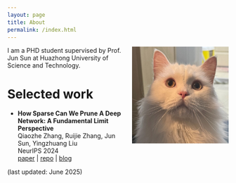 ```yaml
---
layout: page
title: About
permalink: /index.html
---
```


<img style="float:right; padding-left:10px" src="images/cat.jpg" width="220" height="220">

I am a PHD student supervised by Prof. Jun Sun at Huazhong University of Science and Technology. 

# Selected work

- **How Sparse Can We Prune A Deep Network: A Fundamental Limit Perspective** <br>
  Qiaozhe Zhang, Ruijie Zhang, Jun Sun, Yingzhuang Liu <br>
  NeurIPS 2024 <br>
    [paper](https://arxiv.org/abs/2306.05857) |
    [repo](https://github.com/QiaozheZhang/Global-One-shot-Pruning) |
    [blog](https://proceedings.neurips.cc/paper_files/paper/2024/hash/a627810151be4d13f907ac898ff7e948-Abstract-Conference.html)


(last updated: June 2025)

